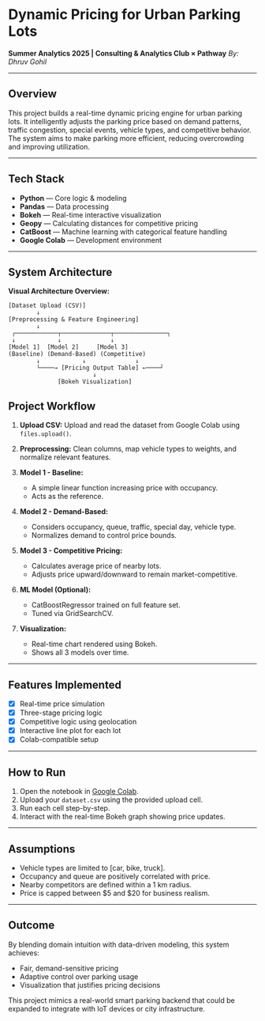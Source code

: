 #  Dynamic Pricing for Urban Parking Lots

**Summer Analytics 2025 | Consulting & Analytics Club × Pathway**
*By: Dhruv Gohil*

---

## Overview

This project builds a real-time dynamic pricing engine for urban parking lots. It intelligently adjusts the parking price based on demand patterns, traffic congestion, special events, vehicle types, and competitive behavior. The system aims to make parking more efficient, reducing overcrowding and improving utilization.

---

##  Tech Stack

* **Python** — Core logic & modeling
* **Pandas** — Data processing
* **Bokeh** — Real-time interactive visualization
* **Geopy** — Calculating distances for competitive pricing
* **CatBoost** — Machine learning with categorical feature handling
* **Google Colab** — Development environment

---

## System Architecture

**Visual Architecture Overview:**

```
[Dataset Upload (CSV)]
        ↓
[Preprocessing & Feature Engineering]
        ↓
 ┌────────────┬──────────────┬───────────────┐
 ↓            ↓              ↓
[Model 1]  [Model 2]     [Model 3]
(Baseline) (Demand-Based) (Competitive)
        ↓            ↓              ↓
        └────→ [Pricing Output Table] ←────┘
                        ↓
              [Bokeh Visualization]
```


##  Project Workflow

1. **Upload CSV:** Upload and read the dataset from Google Colab using `files.upload()`.
2. **Preprocessing:** Clean columns, map vehicle types to weights, and normalize relevant features.
3. **Model 1 - Baseline:**

   * A simple linear function increasing price with occupancy.
   * Acts as the reference.
4. **Model 2 - Demand-Based:**

   * Considers occupancy, queue, traffic, special day, vehicle type.
   * Normalizes demand to control price bounds.
5. **Model 3 - Competitive Pricing:**

   * Calculates average price of nearby lots.
   * Adjusts price upward/downward to remain market-competitive.
6. **ML Model (Optional):**

   * CatBoostRegressor trained on full feature set.
   * Tuned via GridSearchCV.
7. **Visualization:**

   * Real-time chart rendered using Bokeh.
   * Shows all 3 models over time.

---

## Features Implemented

* [x] Real-time price simulation
* [x] Three-stage pricing logic
* [x] Competitive logic using geolocation
* [x] Interactive line plot for each lot
* [x] Colab-compatible setup

---

##  How to Run

1. Open the notebook in [Google Colab](https://colab.research.google.com/).
2. Upload your `dataset.csv` using the provided upload cell.
3. Run each cell step-by-step.
4. Interact with the real-time Bokeh graph showing price updates.

---

##  Assumptions

* Vehicle types are limited to \[car, bike, truck].
* Occupancy and queue are positively correlated with price.
* Nearby competitors are defined within a 1 km radius.
* Price is capped between \$5 and \$20 for business realism.

---

##  Outcome

By blending domain intuition with data-driven modeling, this system achieves:

* Fair, demand-sensitive pricing
* Adaptive control over parking usage
* Visualization that justifies pricing decisions

This project mimics a real-world smart parking backend that could be expanded to integrate with IoT devices or city infrastructure.





